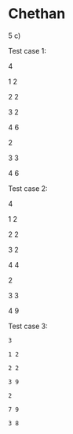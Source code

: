 # Chethan
5 c)

   Test case 1:

   4

   1 2

   2 2

   3 2

   4 6

   2

   3 3

   4 6		

   Test case 2:

   4

   1 2

   2 2

   3 2

   4 4

   2

   3 3

   4 9

   Test case 3:

    3

    1 2

    2 2

    3 9

    2

    7 9

    3 8
